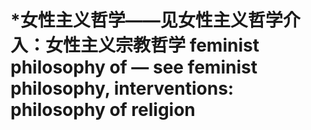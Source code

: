 # \*女性主义哲学——见女性主义哲学介入：女性主义宗教哲学 feminist philosophy of — see feminist philosophy, interventions: philosophy of religion

